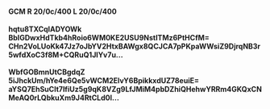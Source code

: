 #### GCM R 20/0c/400 L 20/0c/400
**hqtu8TXCqIADYOWk**<br/>**BblGDwxHdTkb4hRoio6WM0KE2USU9NstITMz6PtHCfM=**<br/>**CHn2VoLUoKk47Jz7oJbYV2HtxBAWgx8QCJCA7pPKpaWWsiZ9DjrqNB3r5wfdXoC3f8M+CQRuQ1JlYv7u...**<br/><br/>
**WbfGOBmnUtCBgdqZ**<br/>**5iJhckUm/hYe4e6Qe5vWCM2ElvY6BpikkxdUZ78euiE=**<br/>**aYSQ7EhSuClt7IfiUz5g9qK8VZg9LfJMiM4pbDZhiQHehwYRRm4GKQxCNMeAQ0rLQbkuXm9J4RtCLd0l...**